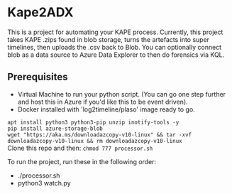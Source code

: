 # Kape2ADX
This is a project for automating your KAPE process. Currently, this project takes KAPE .zips found in blob storage, turns the artefacts into super timelines, then uploads the .csv back to Blob. You can optionally connect blob as a data source to Azure Data Explorer to then do forensics via KQL.

## Prerequisites

- Virtual Machine to run your python script. (You can go one step further and host this in Azure if you'd like this to be event driven).
- Docker installed with 'log2timeline/plaso' image ready to go.

```apt install python3 python3-pip unzip inotify-tools -y```<br>
```pip install azure-storage-blob```<br>
```wget "https://aka.ms/downloadazcopy-v10-linux" && tar -xvf downloadazcopy-v10-linux && rm downloadazcopy-v10-linux```<br>
Clone this repo and then:
```chmod 777 processor.sh```

To run the project, run these in the following order:
- ./processor.sh
- python3 watch.py




